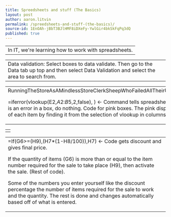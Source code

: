 ```yaml
---
title: Spreedsheets and stuff (The Basics)
layout: post
author: aaron.litvin
permalink: /spreedsheets-and-stuff-(the-basics)/
source-id: 1EnOAh-jBbT3BJlHMF8iDXeFy-YwlGir4bkSkFqPq3dQ
published: true
---
```

<table>
  <tr>
    <td>In IT, we're learning how to work with spreadsheets.</td>
  </tr>
</table>


<table>
  <tr>
    <td>Data validation:
Select boxes to data validate. Then go to the Data tab up top and then select Data Validation and select the area to search from.</td>
  </tr>
</table>


<table>
  <tr>
    <td>RunningTheStoreAsAMindlessStoreClerkSheepWhoFailedAllTheirUniversityTests

=iferror(vlookup(E2,$A$2:$B$5,2,false), ) <- Command tells spreadsheet that if there is an error in a box, do nothing. Code for pink boxes. The pink displays the price of each item by finding it from the selection of vlookup in columns A and B.</td>
  </tr>
</table>


<table>
  <tr>
    <td></td>
  </tr>
</table>


<table>
  <tr>
    <td>=If(G6>=(H9),(H7*(1-H8/100)),H7)   <- Code gets discount and gives final price.

If the quantity of items (G6) is more than or equal to the item number required for the sale to take place (H9), then activate the sale. (Rest of code).

Some of the numbers you enter yourself like the discount percentage the number of items required for the sale to work and the quantity. The rest is done and changes automatically based off of what is entered.</td>
  </tr>
</table>


